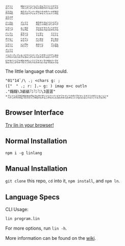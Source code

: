 ```
㍈㍑　　㌖㌡㌡㌄㌫㌚㌲㍑㍈㌲
㌇㌚　　㌕㌴㌂㌭㌙㌶㍌㌭㍌㌕
㌇㍌　　　　　　　　　　　　
㌫㌚　　㌴㍊　　㌕㌽㌚㌡㌡㌂
㌶㌡　　㍔㌕　　㍃㌮㍃㌴㌶㍃
㌭㌴　　㌇㌡　　㍑㌠　　㍊㍑
㌽㍔　　㌶㌂　　㍇㌗　　㌠㌗
㌶㍑　　㍖㌙　　㌗㌡　　㌂㌚
㌴㍊　　　　　　　　　　　　
㌄㌫㌴㌴㍔㌮㌡㌭㌴㌶㌠㍈㌂㌗
㌮㌟㌡㌲㌖㍌㍖㍊㌲㍇㍃㌖㌫㍃
```

The little language that could.

```
"01"14`/\ .; <chars g: ;
(["　" .; r: ].~ g: ) imap m>c outln
."㿳㿳\3㼳㼳㌳㌳㌳\3㿿㿿"
"㌂㌄㌇㌕㌖㌗㌙㌚㌟㌠㌡㌫㌭㌮㌲㌴㌶㌽㍃㍇㍈㍊㍌㍑㍔㍖"
```

## Browser Interface

[Try lin in your browser!](https://replit.com/@molarmanful/try-lin)

## Normal Installation

    npm i -g linlang

## Manual Installation

`git clone` this repo, `cd` into it, `npm install`, and `npm ln`.

## Language Specs

CLI Usage:

    lin program.lin

For more options, run `lin -h`.

More information can be found on the [wiki](https://github.com/molarmanful/lin/wiki).